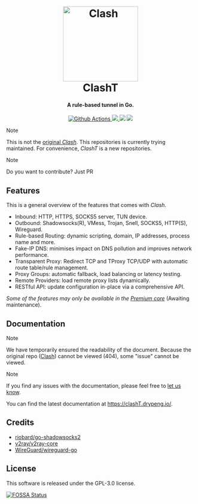<h1 align="center">
  <img src="https://github.com/DryPeng/clashT/raw/master/docs/logo.png" alt="Clash" width="200">
  <br>ClashT<br>
</h1>

<h4 align="center">A rule-based tunnel in Go.</h4>

<p align="center">
  <a href="https://github.com/DryPeng/clashT/actions">
    <img src="https://img.shields.io/github/actions/workflow/status/DryPeng/clashT/release.yml?branch=master&style=flat-square" alt="Github Actions">
  </a>
  <a href="https://goreportcard.com/report/github.com/DryPeng/clashT">
    <img src="https://goreportcard.com/badge/github.com/DryPeng/clashT?style=flat-square">
  </a>
  <img src="https://img.shields.io/github/go-mod/go-version/DryPeng/clashT?style=flat-square">
  <a href="https://github.com/DryPeng/clashT/releases">
    <img src="https://img.shields.io/github/release/DryPeng/clashT/all.svg?style=flat-square">
  </a>
  <!-- <a href="https://github.com/DryPeng/clashT/releases/tag/premium">
    <img src="https://img.shields.io/badge/release-Premium-00b4f0?style=flat-square">
  </a> -->
</p>

> [!NOTE]  
> This is not the [original *Clash*](https://github.com/Dreamacro/clash). This repositories is currently trying maintained. For convenience, *ClashT* is a new repositories.

> [!NOTE]  
> Do you want to contribute? Just PR


## Features

This is a general overview of the features that comes with *Clash*.  

- Inbound: HTTP, HTTPS, SOCKS5 server, TUN device.
- Outbound: Shadowsocks(R), VMess, Trojan, Snell, SOCKS5, HTTP(S), Wireguard.
- Rule-based Routing: dynamic scripting, domain, IP addresses, process name and more.
- Fake-IP DNS: minimises impact on DNS pollution and improves network performance.
- Transparent Proxy: Redirect TCP and TProxy TCP/UDP with automatic route table/rule management.
- Proxy Groups: automatic fallback, load balancing or latency testing.
- Remote Providers: load remote proxy lists dynamically.
- RESTful API: update configuration in-place via a comprehensive API.

*Some of the features may only be available in the [Premium core](https://github.com/DryPeng/clashT/blob/master/docs/premium/introduction.md)* (Awaiting maintenance).

## Documentation
> [!Note]
> We have temporarily ensured the readability of the document. Because the original repo ([Clash](https://github.com/Dreamacro/clash/)) cannot be viewed (404), some "issue" cannot be viewed.

> [!note]
> If you find any issues with the documentation, please feel free to [let us know](https://github.com/DryPeng/clashT/issues/).

You can find the latest documentation at https://clashT.drypeng.io/.

## Credits

- [riobard/go-shadowsocks2](https://github.com/riobard/go-shadowsocks2)
- [v2ray/v2ray-core](https://github.com/v2ray/v2ray-core)
- [WireGuard/wireguard-go](https://github.com/WireGuard/wireguard-go)

## License

This software is released under the GPL-3.0 license.

[![FOSSA Status](https://app.fossa.com/api/projects/git%2Bgithub.com%2FDryPeng%2FclashT.svg?type=large&issueType=license)](https://app.fossa.com/projects/git%2Bgithub.com%2FDryPeng%2FclashT?ref=badge_large&issueType=license)
